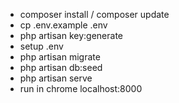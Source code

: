 - composer install / composer update
- cp .env.example .env
- php artisan key:generate
- setup .env
- php artisan migrate
- php artisan db:seed
- php artisan serve
- run in chrome localhost:8000
